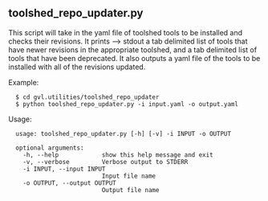 ## toolshed_repo_updater.py

This script will take in the yaml file of toolshed tools to be installed and checks their revisions. It prints --> stdout a tab delimited list of tools that have newer revisions in the appropriate toolshed, and a tab delimited list of tools that have been deprecated. It also outputs a yaml file of the tools to be installed with all of the revisions updated.

Example:

      $ cd gvl.utilities/toolshed_repo_updater
      $ python toolshed_repo_updater.py -i input.yaml -o output.yaml

Usage:

      usage: toolshed_repo_updater.py [-h] [-v] -i INPUT -o OUTPUT

      optional arguments:
        -h, --help            show this help message and exit
        -v, --verbose         Verbose output to STDERR
        -i INPUT, --input INPUT
                              Input file name
        -o OUTPUT, --output OUTPUT
                              Output file name
